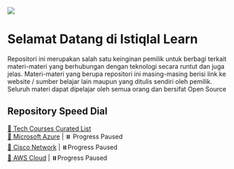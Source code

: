 ![](https://img.shields.io/github/license/istiqlal-learn/.github)

# Selamat Datang di Istiqlal Learn

Repositori ini merupakan salah satu keinginan pemilik untuk berbagi terkait materi-materi yang berhubungan dengan teknologi secara runtut dan juga jelas. Materi-materi yang berupa repositori ini masing-masing berisi link ke website / sumber belajar lain maupun yang ditulis sendiri oleh pemilik. Seluruh materi dapat dipelajar oleh semua orang dan bersifat Open Source

## Repository Speed Dial

[🔵 Tech Courses Curated List](https://github.com/istiqlal-learn/tech-course) <br>
[🔵 Microsoft Azure](https://github.com/istiqlal-learn/Azure/blob/main/README.md) | ⏸️ Progress Paused <br> 
[🔵 Cisco Network](https://github.com/istiqlal-learn/Cisco/blob/main/README.md) | ⏸️Progress Paused <br>
[🔵 AWS Cloud](https://github.com/istiqlal-learn/AWS/blob/main/README.md) | ⏸️Progress Paused <br>

